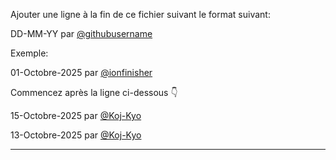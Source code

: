Ajouter une ligne à la fin de ce fichier suivant le format suivant:

DD-MM-YY par [@githubusername](link_to_linkedin_account)

Exemple:

01-Octobre-2025 par [@ionfinisher](https://linkedin.com/in/teddy-assih-b4204b254/)

Commencez après la ligne ci-dessous 👇

15-Octobre-2025 par [@Koj-Kyo](https://github.com/Koj-Kyo/plp-bootcamp-codeproject.git)

13-Octobre-2025 par [@Koj-Kyo](http://localhost:5200/)

---
